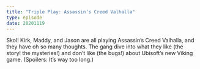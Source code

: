 ```yaml
---
title: "Triple Play: Assassin’s Creed Valhalla"
type: episode
date: 20201119
---
```

Skol! Kirk, Maddy, and Jason are all playing Assassin’s Creed Valhalla, and they have oh so many thoughts. The gang dive into what they like (the story! the mysteries!) and don’t like (the bugs!) about Ubisoft’s new Viking game. (Spoilers: It’s way too long.)